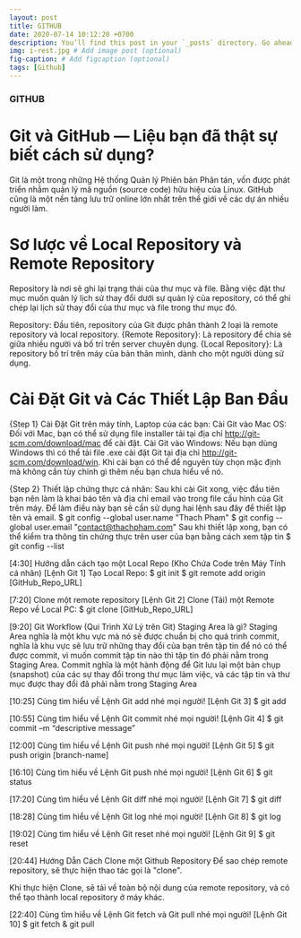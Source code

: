 ```yaml
---
layout: post
title: GITHUB
date: 2020-07-14 10:12:20 +0700
description: You’ll find this post in your `_posts` directory. Go ahead and edit it and re-build the site to see your changes. # Add post description (optional)
img: i-rest.jpg # Add image post (optional)
fig-caption: # Add figcaption (optional)
tags: [Github]
---
```

### GITHUB

# Git và GitHub — Liệu bạn đã thật sự biết cách sử dụng?
Git là một trong những Hệ thống Quản lý Phiên bản Phân tán, vốn được phát triển nhằm quản lý mã nguồn (source code) hữu hiệu của Linux.
GitHub cũng là một nền tảng lưu trữ online lớn nhất trên thế giới về các dự án nhiều người làm.

# Sơ lược về Local Repository và Remote Repository
Repository là nơi sẽ ghi lại trạng thái của thư mục và file.  Bằng việc đặt thư mục muốn quản lý lịch sử thay đổi dưới sự quản lý của repository, có thể ghi chép lại lịch sử thay đổi của thư mục và file trong thư mục đó.

Repository:
Đầu tiên, repository của Git được phân thành 2 loại là remote repository và local repository.
{Remote Repository}: Là repository để chia sẻ giữa nhiều người và bố trí trên server chuyên dụng.
{Local Repository}: Là repository bố trí trên máy của bản thân mình, dành cho một người dùng sử dụng.

# Cài Đặt Git và Các Thiết Lập Ban Đầu
{Step 1} Cài Đặt Git trên máy tính, Laptop của các bạn:
Cài Git vào Mac OS: Đối với Mac, bạn có thể sử dụng file installer tải tại địa chỉ http://git-scm.com/download/mac để cài đặt.
Cài Git vào Windows: Nếu bạn dùng Windows thì có thể tải file .exe cài đặt Git tại địa chỉ http://git-scm.com/download/win. Khi cài bạn có thể để nguyên tùy chọn mặc định mà không cần tùy chỉnh gì thêm nếu bạn chưa hiểu về nó.

{Step 2} Thiết lập chứng thực cá nhân:
Sau khi cài Git xong, việc đầu tiên bạn nên làm là khai báo tên và địa chỉ email vào trong file cấu hình của Git trên máy. Để làm điều này bạn sẽ cần sử dụng hai lệnh sau đây để thiết lập tên và email.
$ git config --global user.name "Thach Pham"
$ git config --global user.email "contact@thachpham.com"
Sau khi thiết lập xong, bạn có thể kiểm tra thông tin chứng thực trên user của bạn bằng cách xem tập tin
$ git config --list

[4:30] Hướng dẫn cách tạo một Local Repo (Kho Chứa Code trên Máy Tính cá nhân)
[Lệnh Git 1] Tạo Local Repo:
$ git init
$ git remote add origin [GitHub_Repo_URL]

[7:20] Clone một remote repository
[Lệnh Git 2] Clone (Tải) một Remote Repo về Local PC:
$  git clone [GitHub_Repo_URL] 

[9:20] Git Workflow (Qui Trình Xử Lý trên Git)
Staging Area là gì?
Staging Area nghĩa là một khu vực mà nó sẽ được chuẩn bị cho quá trình commit, nghĩa là khu vực sẽ lưu trữ những thay đổi của bạn trên tập tin để nó có thể được commit, vì muốn commit tập tin nào thì tập tin đó phải nằm trong Staging Area. 
Commit nghĩa là một hành động để Git lưu lại một bản chụp (snapshot) của các sự thay đổi trong thư mục làm việc, và các tập tin và thư mục được thay đổi đã phải nằm trong Staging Area

[10:25] Cùng tìm hiểu về Lệnh Git add nhé mọi người!
[Lệnh Git 3] $ git add

[10:55] Cùng tìm hiểu về Lệnh Git commit nhé mọi người!
[Lệnh Git 4] $ git commit –m “descriptive message” 

[12:00] Cùng tìm hiểu về Lệnh Git push nhé mọi người!
[Lệnh Git 5] $ git push origin [branch-name]

[16:10] Cùng tìm hiểu về Lệnh Git push nhé mọi người!
[Lệnh Git 6] $ git status

[17:20] Cùng tìm hiểu về Lệnh Git diff nhé mọi người!
[Lệnh Git 7] $ git diff

[18:28] Cùng tìm hiểu về Lệnh Git log nhé mọi người!
[Lệnh Git 8] $ git log

[19:02] Cùng tìm hiểu về Lệnh Git reset nhé mọi người!
[Lệnh Git 9] $ git reset

[20:44] Hướng Dẫn Cách Clone một Github Repository
Để sao chép remote repository, sẽ thực hiện thao tác gọi là "clone".

Khi thực hiện Clone, sẽ tải về toàn bộ nội dung của remote repository, và có thể tạo thành local repository ở máy khác.

[22:40] Cùng tìm hiểu về Lệnh Git fetch và Git pull nhé mọi người!
[Lệnh Git 10] $ git fetch & git pull